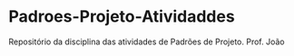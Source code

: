 # Padroes-Projeto-Atividaddes
Repositório da disciplina das atividades de Padrões de Projeto. Prof. João
